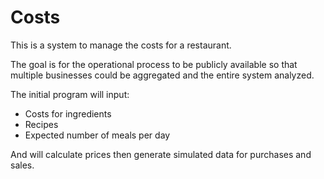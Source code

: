 Costs
=====

This is a system to manage the costs for a restaurant.

The goal is for the operational process to be publicly available so that multiple businesses could be aggregated and the entire system analyzed.

The initial program will input:

* Costs for ingredients
* Recipes
* Expected number of meals per day

And will calculate prices then generate simulated data for purchases and sales.
